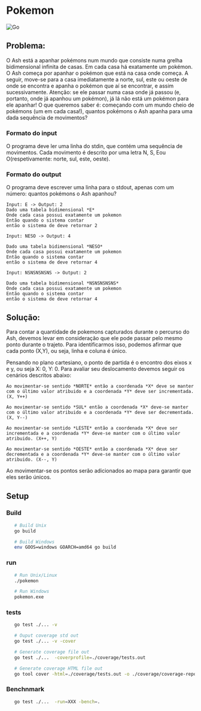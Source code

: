 # Pokemon

![Go](https://github.com/desafios-job/pokemon/workflows/Go/badge.svg)

## Problema:

O Ash está a apanhar pokémons num mundo que consiste numa grelha bidimensional infinita de casas.
Em cada casa há exatamente um pokémon.
O Ash começa por apanhar o pokémon que está na casa onde começa. A seguir, move-se para a casa
imediatamente a norte, sul, este ou oeste de onde se encontra e apanha o pokémon que aí se encontrar,
e assim sucessivamente. Atenção: se ele passar numa casa onde já passou (e, portanto, onde já apanhou
um pokémon), já lá não está um pokémon para ele apanhar!
O que queremos saber é: começando com um mundo cheio de pokémons (um em cada casa!), quantos
pokémons o Ash apanha para uma dada sequência de movimentos?

### Formato do input
O programa deve ler uma linha do stdin, que contém uma sequência de movimentos. Cada movimento é
descrito por uma letra N, S, Eou O(respetivamente: norte, sul, este, oeste).

### Formato do output
O programa deve escrever uma linha para o stdout, apenas com um número: quantos pokémons o Ash
apanhou?

    Input: E -> Output: 2
    Dado uma tabela bidimensional *E*   
    Onde cada casa possui exatamente um pokemon
    Então quando o sistema contar 
    então o sistema de deve retornar 2

    Input: NESO -> Output: 4

    Dado uma tabela bidimensional *NESO*   
    Onde cada casa possui exatamente um pokemon
    Então quando o sistema contar 
    então o sistema de deve retornar 4

    Input: NSNSNSNSNS -> Output: 2

    Dado uma tabela bidimensional *NSNSNSNSNS*   
    Onde cada casa possui exatamente um pokemon
    Então quando o sistema contar 
    então o sistema de deve retornar 4


## Solução:

Para contar a quantidade de pokemons capturados durante o percurso do Ash, devemos levar em consideração que ele pode passar pelo mesmo ponto durante o trajeto. Para identificarmos isso, podemos afirmar que cada ponto (X,Y), ou seja, linha e coluna é único.

Pensando no plano cartesiano, o ponto de partida é o encontro dos eixos x e y, ou seja X: 0, Y: 0. Para avaliar seu deslocamento devemos seguir os cenários descritos abaixo:

    Ao movimentar-se sentido *NORTE* então a coordenada *X* deve se manter com o último valor atribuido e a coordenada *Y* deve ser incrementada. (X, Y++)

    Ao movimentar-se sentido *SUL* então a coordenada *X* deve-se manter com o último valor atribuido e a coordenada *Y* deve ser decrementada. (X, Y--)

    Ao movimentar-se sentido *LESTE* então a coordenada *X* deve ser incrementada e a coordenada *Y* deve-se manter com o último valor atribuido. (X++, Y)

    Ao movimentar-se sentido *OESTE* então a coordenada *X* deve ser decrementada e a coordenada *Y* deve-se manter com o último valor atribuido. (X--, Y)

Ao movimentar-se os pontos serão adicionados ao mapa para garantir que eles serão únicos.


## Setup

### Build

```bash
   # Build Unix
   go build

   # Build Windows
   env GOOS=windows GOARCH=amd64 go build
```

### run
```bash
   # Run Unix/Linux
   ./pokemon

   # Run Windows
   pokemon.exe
```

### tests
```bash
   go test ./... -v

   # Ouput coverage std out
   go test ./... -v -cover  

   # Generate coverage file out
   go test ./...  -coverprofile=./coverage/tests.out

   # Generate coverage HTML file out
   go tool cover -html=./coverage/tests.out -o ./coverage/coverage-report.html

```

### Benchnmark
```bash
   go test ./...  -run=XXX -bench=.
```

### 